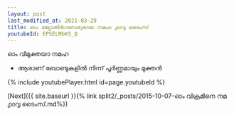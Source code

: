 ```yaml
---
layout: post
last_modified_at: 2021-03-29
title: ഓം ജ്യോതിർഗനേശ്വരായ നമഹ ൧൦൮ ടൈംസ്
youtubeId: EPSELMbKS_Q
---
```

 
 
 ഓം വിമുക്തയാ നമഹ 
 
 -  ആരാണ് ബോണ്ടുകളിൽ നിന്ന് പൂർണ്ണമായും മുക്തൻ 
 
  
 
  
 
 
 
 
 
 


{% include youtubePlayer.html id=page.youtubeId %}
 
[Next]({{ site.baseurl }}{% link  split2/_posts/2015-10-07-ഓം വിക്രമിനെ നമ ൧൦൮ ടൈംസ്.md%})
 
